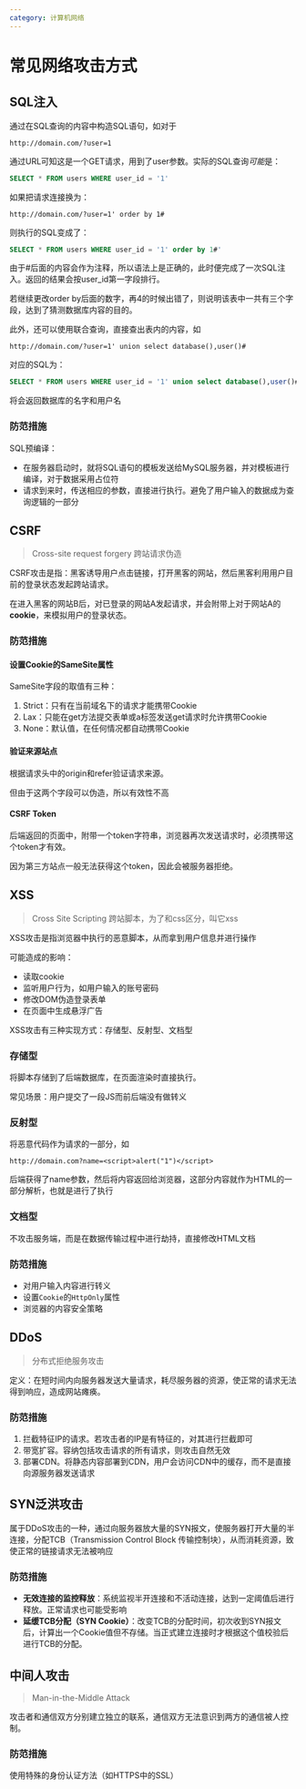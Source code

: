 ```yaml
---
category: 计算机网络
---
```


# 常见网络攻击方式

## SQL注入

通过在SQL查询的内容中构造SQL语句，如对于
```
http://domain.com/?user=1
```
通过URL可知这是一个GET请求，用到了user参数。实际的SQL查询*可能*是：
```sql
SELECT * FROM users WHERE user_id = '1'
```

如果把请求连接换为：
```
http://domain.com/?user=1' order by 1#
```

则执行的SQL变成了：
```sql
SELECT * FROM users WHERE user_id = '1' order by 1#'
```
由于#后面的内容会作为注释，所以语法上是正确的，此时便完成了一次SQL注入。返回的结果会按user_id第一字段排行。

若继续更改order by后面的数字，再4的时候出错了，则说明该表中一共有三个字段，达到了猜测数据库内容的目的。

此外，还可以使用联合查询，直接查出表内的内容，如
```
http://domain.com/?user=1' union select database(),user()#
```

对应的SQL为：
```sql
SELECT * FROM users WHERE user_id = '1' union select database(),user()#'
```
将会返回数据库的名字和用户名

### 防范措施

SQL预编译：
- 在服务器启动时，就将SQL语句的模板发送给MySQL服务器，并对模板进行编译，对于数据采用占位符
- 请求到来时，传送相应的参数，直接进行执行。避免了用户输入的数据成为查询逻辑的一部分

## CSRF
> Cross-site request forgery 跨站请求伪造

CSRF攻击是指：黑客诱导用户点击链接，打开黑客的网站，然后黑客利用用户目前的登录状态发起跨站请求。

在进入黑客的网站B后，对已登录的网站A发起请求，并会附带上对于网站A的**cookie**，来模拟用户的登录状态。

### 防范措施

#### 设置Cookie的SameSite属性

SameSite字段的取值有三种：
1. Strict：只有在当前域名下的请求才能携带Cookie
2. Lax：只能在get方法提交表单或a标签发送get请求时允许携带Cookie
3. None：默认值，在任何情况都自动携带Cookie

#### 验证来源站点

根据请求头中的origin和refer验证请求来源。

但由于这两个字段可以伪造，所以有效性不高

#### CSRF Token

后端返回的页面中，附带一个token字符串，浏览器再次发送请求时，必须携带这个token才有效。

因为第三方站点一般无法获得这个token，因此会被服务器拒绝。



## XSS
> Cross Site Scripting 跨站脚本，为了和css区分，叫它xss

XSS攻击是指浏览器中执行的恶意脚本，从而拿到用户信息并进行操作

可能造成的影响：
- 读取cookie
- 监听用户行为，如用户输入的账号密码
- 修改DOM伪造登录表单
- 在页面中生成悬浮广告

XSS攻击有三种实现方式：存储型、反射型、文档型

### 存储型

将脚本存储到了后端数据库，在页面渲染时直接执行。

常见场景：用户提交了一段JS而前后端没有做转义

### 反射型

将恶意代码作为请求的一部分，如
```
http://domain.com?name=<script>alert("1")</script>
```

后端获得了name参数，然后将内容返回给浏览器，这部分内容就作为HTML的一部分解析，也就是进行了执行

### 文档型

不攻击服务端，而是在数据传输过程中进行劫持，直接修改HTML文档

### 防范措施

- 对用户输入内容进行转义
- 设置`Cookie`的`HttpOnly`属性
- 浏览器的内容安全策略


## DDoS
> 分布式拒绝服务攻击

定义：在短时间内向服务器发送大量请求，耗尽服务器的资源，使正常的请求无法得到响应，造成网站瘫痪。

### 防范措施

1. 拦截特征IP的请求。若攻击者的IP是有特征的，对其进行拦截即可
2. 带宽扩容。容纳包括攻击请求的所有请求，则攻击自然无效
3. 部署CDN。将静态内容部署到CDN，用户会访问CDN中的缓存，而不是直接向源服务器发送请求

## SYN泛洪攻击

属于DDoS攻击的一种，通过向服务器放大量的SYN报文，使服务器打开大量的半连接，分配TCB（Transmission Control Block 传输控制块），从而消耗资源，致使正常的链接请求无法被响应

### 防范措施

- **无效连接的监控释放**：系统监视半开连接和不活动连接，达到一定阈值后进行释放。正常请求也可能受影响
- **延缓TCB分配（SYN Cookie）**：改变TCB的分配时间，初次收到SYN报文后，计算出一个Cookie值但不存储。当正式建立连接时才根据这个值校验后进行TCB的分配。

## 中间人攻击
> Man-in-the-Middle Attack

攻击者和通信双方分别建立独立的联系，通信双方无法意识到两方的通信被人控制。

### 防范措施

使用特殊的身份认证方法（如HTTPS中的SSL）